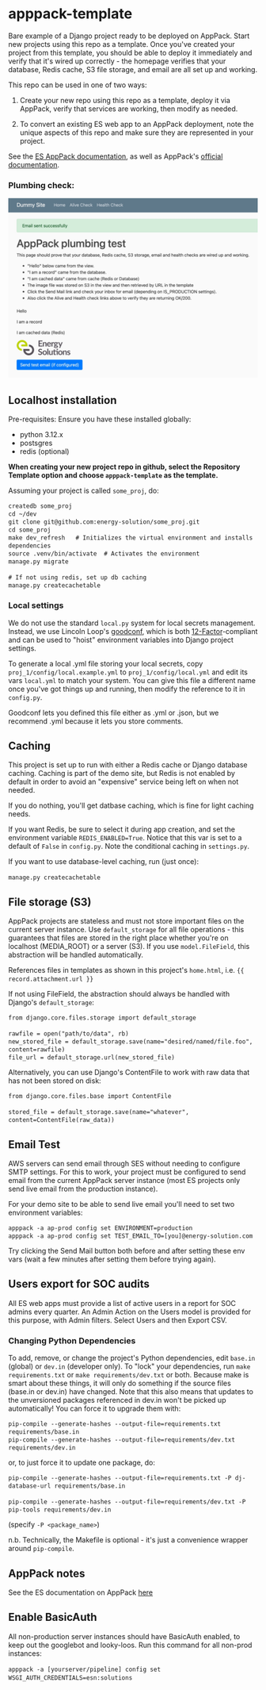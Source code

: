 # apppack-template


Bare example of a Django project ready to be deployed on AppPack. Start new projects using this repo as a template. Once you've created your project from this template, you should be able to deploy it immediately and verify that it's wired up correctly - the homepage verifies that your database, Redis cache, S3 file storage, and email are all set up and working.

This repo can be used in one of two ways:

1) Create your new repo using this repo as a template, deploy it via AppPack, verify that services are working, then modify as needed.

2) To convert an existing ES web app to an AppPack deployment, note the unique aspects of this repo and make sure they are represented in your project.

See the [ES AppPack documentation](https://energy-solution.atlassian.net/wiki/spaces/ISO/pages/1103266064/Using%2BAppPack), as well as AppPack's [official documentation](https://docs.apppack.io/how-to/apps/).

### Plumbing check:

![Plumbing screenshot](proj_1/static/img/plumbing.jpg?raw=true "Plumbing screenshot")

## Localhost installation

Pre-requisites: Ensure you have these installed globally:

- python 3.12.x
- postsgres
- redis (optional)

**When creating your new project repo in github, select the Repository Template option and choose `apppack-template` as the template.**

Assuming your project is called `some_proj`, do:

```
createdb some_proj
cd ~/dev
git clone git@github.com:energy-solution/some_proj.git
cd some_proj
make dev_refresh   # Initializes the virtual environment and installs dependencies
source .venv/bin/activate  # Activates the environment
manage.py migrate

# If not using redis, set up db caching
manage.py createcachetable
```

### Local settings

We do not use the standard `local.py` system for local secrets management. Instead, we use
Lincoln Loop's [goodconf](https://github.com/lincolnloop/goodconf), which is both
[12-Factor](https://12factor.net)-compliant and can be used to "hoist" environment variables into
Django project settings.

To generate a local .yml file storing your local secrets, copy `proj_1/config/local.example.yml`
to `proj_1/config/local.yml` and edit its vars `local.yml` to match your system.
You can give this file a different name once you've got things up and running, then modify the
reference to it in `config.py`.

Goodconf lets you defined this file either as .yml or .json, but we recommend .yml because
it lets you store comments.

## Caching

This project is set up to run with either a Redis cache or Django database caching. Caching is part
of the demo site, but Redis is not enabled by default in order to avoid an "expensive" service being
left on when not needed.

If you do nothing, you'll get datbase caching, which is fine for light caching needs.

If you want Redis, be sure to select it during app creation, and set the environment variable
`REDIS_ENABLED=True`. Notice that this var is set to a default of `False` in `config.py`.
Note the conditional caching in `settings.py`.

If you want to use database-level caching, run (just once):

`manage.py createcachetable`

## File storage (S3)

AppPack projects are stateless and must not store important files on the current server instance.
Use `default_storage` for all file operations - this guarantees that files are stored in the right
place whether you're on localhost (MEDIA_ROOT) or a server (S3). If you use `model.FileField`, this
abstraction will be handled automatically.

References files in templates as shown in this project's `home.html`, i.e.
`{{ record.attachment.url }}`

If not using FileField, the abstraction should always be handled with Django's `default_storage`:

```
from django.core.files.storage import default_storage

rawfile = open("path/to/data", rb)
new_stored_file = default_storage.save(name="desired/named/file.foo", content=rawfile)
file_url = default_storage.url(new_stored_file)
```

Alternatively, you can use Django's ContentFile to work with raw data that has not been stored on disk:

```
from django.core.files.base import ContentFile

stored_file = default_storage.save(name="whatever", content=ContentFile(raw_data))
```

## Email Test

AWS servers can send email through SES without needing to configure SMTP settings.
For this to work, your project must be configured to send email from the current
AppPack server instance (most ES projects only send live email from the production instance).

For your demo site to be able to send live email you'll need to set two environment variables:

```
apppack -a ap-prod config set ENVIRONMENT=production
apppack -a ap-prod config set TEST_EMAIL_TO=[you]@energy-solution.com
```

Try clicking the Send Mail button both before and after setting these env vars
(wait a few minutes after setting them before trying again).

## Users export for SOC audits

All ES web apps must provide a list of active users in a report for SOC admins every quarter.
An Admin Action on the Users model is provided for this purpose, with Admin filters.
Select Users and then Export CSV.

### Changing Python Dependencies

To add, remove, or change the project's Python dependencies, edit `base.in` (global) or `dev.in`
(developer only). To "lock" your dependencies, run `make requirements.txt` or `make
requirements/dev.txt` or both. Because make is smart about these things, it will only do something
if the source files (base.in or dev.in) have changed. Note that this also means that updates to
the unversioned packages referenced in dev.in won't be picked up automatically! You can force
it to upgrade them with:

```
pip-compile --generate-hashes --output-file=requirements.txt requirements/base.in
pip-compile --generate-hashes --output-file=requirements/dev.txt requirements/dev.in
```

or, to just force it to update one package, do:

```
pip-compile --generate-hashes --output-file=requirements.txt -P dj-database-url requirements/base.in

pip-compile --generate-hashes --output-file=requirements/dev.txt -P pip-tools requirements/dev.in
```

(specify `-P <package_name>`)

n.b. Technically, the Makefile is optional - it's just a convenience wrapper around `pip-compile`.

## AppPack notes

See the ES documentation on AppPack [here](https://energy-solution.atlassian.net/wiki/spaces/ISO/pages/1103266064/AppPack+for+Developers)

## Enable BasicAuth

All non-production server instances should have BasicAuth enabled, to keep out
the googlebot and looky-loos. Run this command for all non-prod instances:

`apppack -a [yourserver/pipeline] config set WSGI_AUTH_CREDENTIALS=esn:solutions`

